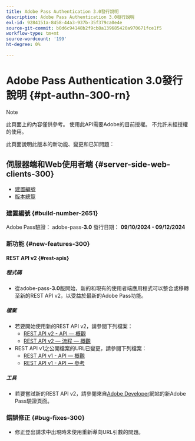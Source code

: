 ```yaml
---
title: Adobe Pass Authentication 3.0發行說明
description: Adobe Pass Authentication 3.0發行說明
exl-id: 9284151a-8458-44a3-937b-35f379ca0e4e
source-git-commit: b0d6c94148b2f9cb8a139685420a970671fce1f5
workflow-type: tm+mt
source-wordcount: '199'
ht-degree: 0%

---
```


# Adobe Pass Authentication 3.0發行說明 {#pt-authn-300-rn}

>[!NOTE]
>
>此頁面上的內容僅供參考。 使用此API需要Adobe的目前授權。 不允許未經授權的使用。

此頁面說明此版本的新功能、變更和已知問題：

## 伺服器端和Web使用者端 {#server-side-web-clients-300}

* [建置編號](#build-number-300)
* [版本總覽](#release-overview-300)

### 建置編號 {#build-number-2651}

Adobe Pass驗證： adobe-pass-**3.0**
發行日期： **09/10/2024 - 09/12/2024**

### 新功能 {#new-features-300}

#### REST API v2 {#rest-apis}

##### 程式碼

* 從adobe-pass-**3.0**&#x200B;版開始，新的和現有的使用者端應用程式可以整合或移轉至新的REST API v2，以受益於最新的Adobe Pass功能。

##### 檔案

* 若要開始使用新的REST API v2，請參閱下列檔案：
   * [REST API v2 - API — 概觀](../integration-guide-programmers/rest-apis/rest-api-v2/apis/rest-api-v2-apis-overview.md)
   * [REST API v2 — 流程 — 概觀](../integration-guide-programmers/rest-apis/rest-api-v2/flows/rest-api-v2-flows-overview.md)
* REST API v1之公開檔案的URL已變更，請參閱下列檔案：
   * [REST API v1 - API — 概觀](../integration-guide-programmers/legacy/rest-api-v1/rest-api-overview.md)
   * [REST API v1 - API — 參考](../integration-guide-programmers/legacy/rest-api-v1/rest-api-reference.md)

##### 工具

* 若要嘗試新的REST API v2，請參閱來自[Adobe Developer](https://developer.adobe.com/adobe-pass)網站的新Adobe Pass驗證頁面。

### 錯誤修正 {#bug-fixes-300}

* 修正登出請求中出現時未使用重新導向URL引數的問題。
